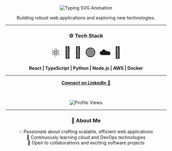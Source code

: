 <div align="center">

<!-- Typing Animation -->
<img 
  src="https://readme-typing-svg.demolab.com?lines=Hi,+I'm+Cyril+Jaiswal;Software+Developer&font=Fira+Code&size=30&duration=4000&pause=1000&color=6D00FF&center=true&vCenter=true&multiline=true&width=500&height=70" 
  alt="Typing SVG Animation" 
/>

</div>

<p align="center">
  Building robust web applications and exploring new technologies.
</p>

---

<div align="center">

### ⚙️ Tech Stack

<span style="font-size: 2.5em; line-height: 1.5;">
⚛️ 📘 🐍 🟢 ☁️ 🐳
</span>

**React | TypeScript | Python | Node.js | AWS | Docker**

</div>

---

<div align="center">

<a href="https://www.linkedin.com/in/cyriljaiswal/" target="_blank">
  <strong>Connect on LinkedIn</strong> 💼
</a>

&nbsp;&nbsp;&nbsp;

<img 
  src="https://komarev.com/ghpvc/?username=cyriljaiswal&style=flat-square&color=blue" 
  alt="Profile Views" 
/>

</div>

---

<div align="center">

### 🚀 About Me  
💡 Passionate about crafting scalable, efficient web applications  
🌱 Continuously learning cloud and DevOps technologies  
💬 Open to collaborations and exciting software projects  

</div>
